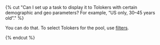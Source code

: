 {% cut "Can I set up a task to display it to Tolokers with certain demographic and geo parameters? For example, “US only, 30–45 years old”." %}

You can do that. To select Tolokers for the pool, use [filters](../../../../guide/concepts/filters.md).

{% endcut %}